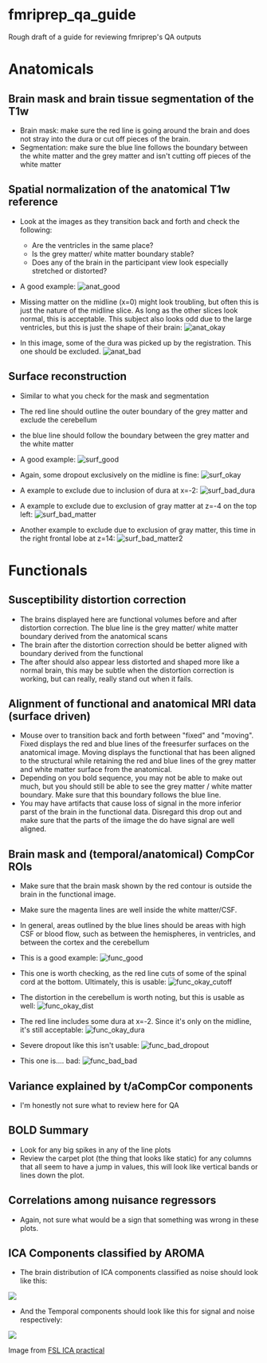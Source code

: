 # fmriprep_qa_guide
Rough draft of a guide for reviewing fmriprep's QA outputs


# Anatomicals
## Brain mask and brain tissue segmentation of the T1w
* Brain mask: make sure the red line is going around the brain and does not stray into the dura or cut off pieces of the brain.
* Segmentation: make sure the blue line follows the boundary between the white matter and the grey matter and isn't cutting off pieces of the white matter

## Spatial normalization of the anatomical T1w reference
* Look at the images as they transition back and forth and check the following:
  - Are the ventricles in the same place?
  - Is the grey matter/ white matter boundary stable?
  - Does any of the brain in the participant view look especially stretched or distorted?

* A good example:
![anat_good](/images/anat_good.gif)

* Missing matter on the midline (x=0) might look troubling, but often this is just the nature of the midline slice. As long as the other slices look normal, this is acceptable. This subject also looks odd due to the large ventricles, but this is just the shape of their brain:
![anat_okay](/images/anat_okay.gif)

* In this image, some of the dura was picked up by the registration. This one should be excluded.
![anat_bad](/images/anat_bad.gif)

 
## Surface reconstruction
* Similar to what you check for the mask and segmentation
* The red line should outline the outer boundary of the grey matter and exclude the cerebellum
* the blue line should follow the boundary between the grey matter and the white matter

* A good example:
![surf_good](/images/surf_good.svg)

* Again, some dropout exclusively on the midline is fine:
![surf_okay](/images/surf_okay.svg)

* A example to exclude due to inclusion of dura at x=-2:
![surf_bad_dura](/images/surf_bad_dura.svg)

* A example to exclude due to exclusion of gray matter at z=-4 on the top left:
![surf_bad_matter](/images/surf_bad_matter.svg)

* Another example to exclude due to exclusion of gray matter, this time in the right frontal lobe at z=14:
![surf_bad_matter2](/images/surf_bad_matter2.svg)


# Functionals
## Susceptibility distortion correction
* The brains displayed here are functional volumes before and after distortion correction. The blue line is the grey matter/ white matter boundary derived from the anatomical scans
* The brain after the distortion correction should be better aligned with boundary derived from the functional
* The after should also appear less distorted and shaped more like a normal brain, this may be subtle when the distortion correction is working, but can really, really stand out when it fails.

## Alignment of functional and anatomical MRI data (surface driven)
* Mouse over to transition back and forth between "fixed" and "moving". Fixed displays the red and blue lines of the freesurfer surfaces on the anatomical image. Moving displays the functional that has been aligned to the structural while retaining the red and blue lines of the grey matter and white matter surface from the anatomical.
* Depending on you bold sequence, you may not be able to make out much, but you should still be able to see the grey matter / white matter boundary. Make sure that this boundary follows the blue line.
* You may have artifacts that cause loss of signal in the more inferior parst of the brain in the functional data. Disregard this drop out and make sure that the parts of the iimage the do have signal are well aligned.

## Brain mask and (temporal/anatomical) CompCor ROIs
* Make sure that the brain mask shown by the red contour is outside the brain in the functional image.
* Make sure the magenta lines are well inside the white matter/CSF.
* In general, areas outlined by the blue lines should be areas with high CSF or blood flow, such as between the hemispheres, in ventricles, and between the cortex and the cerebellum

* This is a good example:
![func_good](/images/func_good.gif)

* This one is worth checking, as the red line cuts of some of the spinal cord at the bottom. Ultimately, this is usable:
![func_okay_cutoff](/images/func_okay_cutoff.svg)

* The distortion in the cerebellum is worth noting, but this is usable as well:
![func_okay_dist](/images/func_okay_dist.svg)

* The red line includes some dura at x=-2. Since it's only on the midline, it's still acceptable:
![func_okay_dura](/images/func_okay_dura.svg)

* Severe dropout like this isn't usable:
![func_bad_dropout](/images/func_bad_dropout.svg)

* This one is.... bad:
![func_bad_bad](/images/func_bad_bad.svg)


## Variance explained by t/aCompCor components
* I'm honestly not sure what to review here for QA

## BOLD Summary
* Look for any big spikes in any of the line plots
* Review the carpet plot (the thing that looks like static) for any columns that all seem to have a jump in values, this will look like vertical bands or lines down the plot.

## Correlations among nuisance regressors
* Again, not sure what would be a sign that something was wrong in these plots.

## ICA Components classified by AROMA
* The brain distribution of ICA components classified as noise should look like this:
<img src=https://fsl.fmrib.ox.ac.uk/fslcourse/lectures/practicals/ica/Figure1_ica.png>

* And the Temporal components should look like this for signal and noise respectively:
<img src=https://fsl.fmrib.ox.ac.uk/fslcourse/lectures/practicals/ica/Figure2_ica.png>


Image from [FSL ICA practical](https://fsl.fmrib.ox.ac.uk/fslcourse/lectures/practicals/ica/index.html)

